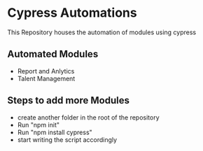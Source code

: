 # Cypress Automations
This Repository houses the automation of modules using cypress
## Automated Modules
* Report and Anlytics
* Talent Management

## Steps to add more Modules
* create another folder in the root of the repository
* Run "npm init"
* Run "npm install cypress"
* start writing the script accordingly